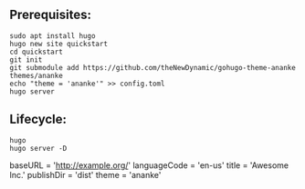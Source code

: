 ## Prerequisites:
    sudo apt install hugo
    hugo new site quickstart
    cd quickstart
    git init
    git submodule add https://github.com/theNewDynamic/gohugo-theme-ananke themes/ananke
    echo "theme = 'ananke'" >> config.toml
    hugo server
## Lifecycle:
    hugo
    hugo server -D
baseURL = 'http://example.org/'
languageCode = 'en-us'
title = 'Awesome Inc.'
publishDir = 'dist'
theme = 'ananke'